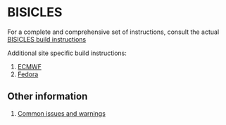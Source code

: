 # BISICLES

For a complete and comprehensive set of instructions, consult the actual [BISICLES build instructions](http://davis.lbl.gov/Manuals/BISICLES-DOCS/index.html)

Additional site specific build instructions:

1. [ECMWF](BISICLES_ECMWF.md)
2. [Fedora](BISICLES_Fedora.md)

## Other information
1. [Common issues and warnings](warning_issues.md)
